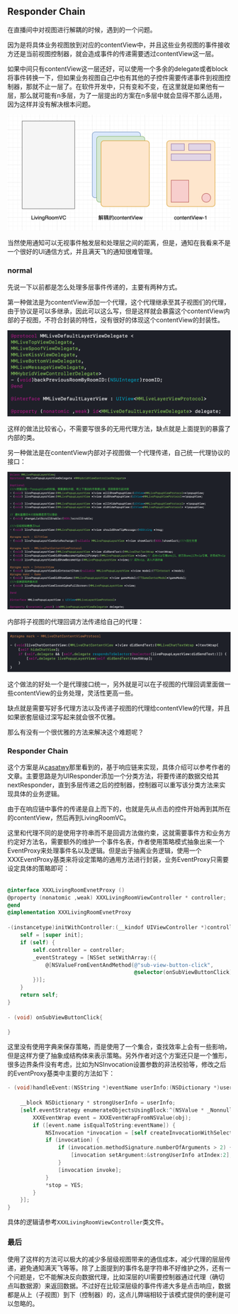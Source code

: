 
## Responder Chain

在直播间中对视图进行解耦的时候，遇到的一个问题。

因为是将具体业务视图放到对应的contentView中，并且这些业务视图的事件接收方还是当前视图控制器，就会造成事件的传递需要透过contentView这一层。

如果中间只有contentView这一层还好，可以使用一个多余的delegate或者block将事件转换一下，但如果业务视图自己中也有其他的子控件需要传递事件到视图控制器，那就不止一层了。在软件开发中，只有变和不变，在这里就是如果他有一层，那么就可能有n多层，为了一层提出的方案在n多层中就会显得不那么适用，因为这样并没有解决根本问题。

![module](../img/responder_chain_contentviews.png)


当然使用通知可以无视事件触发层和处理层之间的距离，但是，通知在我看来不是一个很好的UI通信方式，并且满天飞的通知很难管理。

### normal

先说一下以前都是怎么处理多层事件传递的，主要有两种方式。

第一种做法是为contentView添加一个代理，这个代理继承至其子视图们的代理，由于协议是可以多继承，因此可以这么写，但是这样就会暴露这个contentView内部的子视图，不符合封装的特性，没有很好的体现这个contentView的封装性。

![module](../img/responder_chain_normal_1.png)

这样的做法比较省心，不需要写很多的无用代理方法，缺点就是上面提到的暴露了内部的类。

另一种做法是在contentView内部对子视图做一个代理传递，自己统一代理协议的接口：

![module](../img/responder_chain_normal_2.png)

内部将子视图的代理回调方法传递给自己的代理：

![module](../img/responder_chain_normal_3.png)

这个做法的好处一个是代理接口统一，另外就是可以在子视图的代理回调里面做一些contentView的业务处理，灵活性更高一些。

缺点就是需要写好多代理方法以及传递子视图的代理给contentVIew的代理，并且如果嵌套层级过深写起来就会很不优雅。

那么有没有一个很优雅的方法来解决这个难题呢？

### Responder Chain

这个方案是从[casatwy](https://casatwy.com/responder_chain_communication.html)那里看到的，基于响应链来实现，具体介绍可以参考作者的文章。主要思路是为UIResponder添加一个分类方法，将要传递的数据交给其nextResponder，直到多层传递之后的控制器，控制器可以重写该分类方法来实现具体的业务逻辑。

由于在响应链中事件的传递是自上而下的，也就是先从点击的控件开始再到其所在的contentView，然后再到LivingRoomVC。

这里和代理不同的是使用字符串而不是回调方法做约束，这就需要事件方和业务方约定好方法名，需要额外的维护一个事件名表，作者使用策略模式抽象出来一个EventProxy来处理事件名以及逻辑。但是出于抽离业务逻辑，使用一个XXXEventProxy基类来将设定策略的通用方法进行封装，业务EventProxy只需要设定具体的策略即可：

```objective-c

@interface XXXLivingRoomEvnetProxy ()
@property (nonatomic ,weak) XXXLivingRoomViewController * controller;
@end
@implementation XXXLivingRoomEvnetProxy

-(instancetype)initWithController:(__kindof UIViewController *)controller{
    self = [super init];
    if (self) {
        self.controller = controller;
        _eventStrategy = [NSSet setWithArray:({
            @[NSValueFromEventAndMethod(@"sub-view-button-click",
                                        @selector(onSubViewButtonClick))];
        })];
    }
    return self;
}

- (void) onSubViewButtonClick{
    
}
```

这里没有使用字典来保存策略，而是使用了一个集合，查找效率上会有一些影响，但是这样方便了抽象成结构体来表示策略。另外作者对这个方案还只是一个雏形，很多边界条件没有考虑，比如为NSInvocation设置参数的非法校验等，修改之后的EventProxy基类中主要的方法如下：

``` objective-c
- (void)handleEvent:(NSString *)eventName userInfo:(NSDictionary *)userInfo{
    
    __block NSDictionary * strongUserInfo = userInfo;
    [self.eventStrategy enumerateObjectsUsingBlock:^(NSValue * _Nonnull obj, BOOL * _Nonnull stop) {
        XXXEventWrap event = XXXEventWrapFromNSValue(obj);
        if ([event.name isEqualToString:eventName]) {
            NSInvocation *invocation = [self createInvocationWithSelector:event.method];
            if (invocation) {
                if (invocation.methodSignature.numberOfArguments > 2) {                
                    [invocation setArgument:&strongUserInfo atIndex:2];
                }
                [invocation invoke];
            }
            *stop = YES;
        }
    }];
}
```

具体的逻辑请参考`XXXLivingRoomViewController`类文件。

### 最后

使用了这样的方法可以极大的减少多层级视图带来的通信成本，减少代理的层层传递，避免通知满天飞等等。除了上面提到的事件名是字符串不好维护之外，还有一个问题是，它不能解决反向数据代理，比如深层的UI需要控制器通过代理（确切点叫数据源）来返回数据。不过好在比较深层级的事件传递大多是点击响应，数据都是从上（子视图）到下（控制器）的，这点儿弊端相较于该模式提供的便利是可以忽略的。


